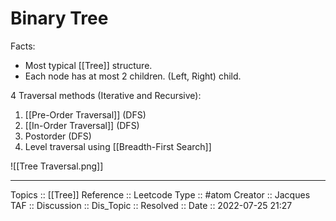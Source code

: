 # Binary Tree
Facts:
* Most typical [[Tree]] structure.
* Each node has at most 2 children. (Left, Right) child.

4 Traversal methods (Iterative and Recursive):
1. [[Pre-Order Traversal]] (DFS)
2. [[In-Order Traversal]] (DFS)
3. Postorder (DFS)
4. Level traversal using [[Breadth-First Search]]

![[Tree Traversal.png]]

---
Topics :: [[Tree]]
Reference :: Leetcode
Type :: #atom
Creator :: Jacques
TAF ::
Discussion ::
Dis_Topic :: 
Resolved ::
Date :: 2022-07-25 21:27
